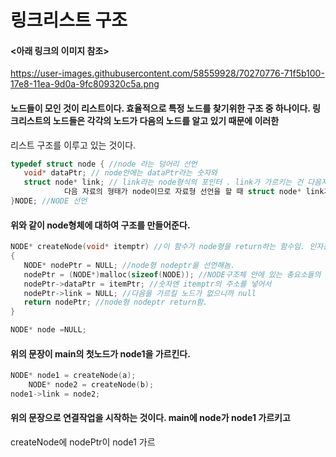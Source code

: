 # 링크리스트 구조  
#### <아래 링크의 이미지 참조>
https://user-images.githubusercontent.com/58559928/70270776-71f5b100-17e8-11ea-9d0a-9fc809320c5a.png

#### 노드들이 모인 것이 리스트이다. 효율적으로 특정 노드를 찾기위한 구조 중 하나이다. 링크리스트의 노드들은 각각의 노드가 다음의 노드를 알고 있기 때문에 이러한
리스트 구조를 이루고 있는 것이다. 

``` c
typedef struct node { //node 라는 덩어리 선언
   void* dataPtr; // node안에는 dataPtr라는 숫자와 
   struct node* link; // link라는 node형식의 포인터 . link가 가르키는 건 다음자료를 뜻한다. 그런데
            다음 자료의 형태가 node이므로 자료형 선언을 할 때 struct node* link가 되는것.
}NODE; //NODE 선언
```
#### 위와 같이 node형체에 대하여 구조를 만들어준다. 

```c
NODE* createNode(void* itemptr) //이 함수가 node형을 return하는 함수임. 인자는 어떤 형의 포인터를 넣어도 상관없게 void형 포인터!! 
{
   NODE* nodePtr = NULL; //node형 nodeptr을 선언해놈.
   nodePtr = (NODE*)malloc(sizeof(NODE)); //NODE구조체 안에 있는 총요소들의 사이즈를 재서 NODE형으로 형변환해주고 NODEPTR에 넣음
   nodePtr->dataPtr = itemPtr; //숫자엔 itemptr의 주소를 넣어서 
   nodePtr->link = NULL; //다음을 가르킬 노드가 없으니까 null
   return nodePtr; //node형 nodeptr return함.
}
```

```c
NODE* node =NULL;
```
#### 위의 문장이 main의 첫노드가 node1을 가르킨다.


```c
NODE* node1 = createNode(a);
	NODE* node2 = createNode(b);
node1->link = node2;
```
#### 위의 문장으로 연결작업을 시작하는 것이다. main에 node가 node1 가르키고
createNode에 nodePtr이 node1 가르
